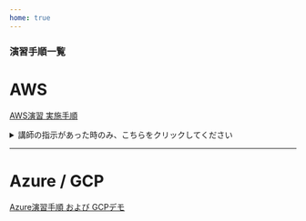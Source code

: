 ```yaml
---
home: true
---
```


### 演習手順一覧

# AWS
[AWS演習 実施手順](aws/manual.md)
   <details>
    <summary>
        講師の指示があった時のみ、こちらをクリックしてください
    </summary>
        <div>
            <p>
                [AWS演習 実施手順 (オプション演習あり)](aws/manual_option.md)
            </p>
            <p>
                [AWS演習 実施手順 (LinuxおよびPython復習版)](aws/manual_linux_python.md)
            </p>
            <p>
                [AWS演習 実施手順 (ハイブリッドクラウド版)](aws/manual_hybrid.md)
            </p>
        </div>
    </details>

---

# Azure / GCP
[Azure演習手順 および GCPデモ](https://docs.google.com/document/d/1Y9t6Tl0-i2yZCgd1_POMEI8UxcvvX2d7dFSdEo2BWGE/edit)